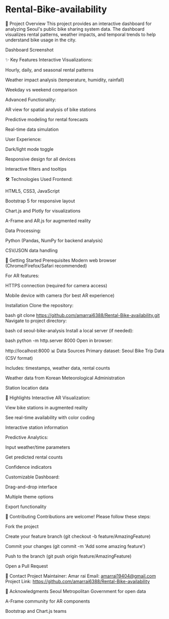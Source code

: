 # Rental-Bike-availability
📌 Project Overview
This project provides an interactive dashboard for analyzing Seoul's public bike sharing system data. The dashboard visualizes rental patterns, weather impacts, and temporal trends to help understand bike usage in the city.

Dashboard Screenshot

✨ Key Features
Interactive Visualizations:

Hourly, daily, and seasonal rental patterns

Weather impact analysis (temperature, humidity, rainfall)

Weekday vs weekend comparison

Advanced Functionality:

AR view for spatial analysis of bike stations

Predictive modeling for rental forecasts

Real-time data simulation

User Experience:

Dark/light mode toggle

Responsive design for all devices

Interactive filters and tooltips

🛠️ Technologies Used
Frontend:

HTML5, CSS3, JavaScript

Bootstrap 5 for responsive layout

Chart.js and Plotly for visualizations

A-Frame and AR.js for augmented reality

Data Processing:

Python (Pandas, NumPy for backend analysis)

CSV/JSON data handling

🚀 Getting Started
Prerequisites
Modern web browser (Chrome/Firefox/Safari recommended)

For AR features:

HTTPS connection (required for camera access)

Mobile device with camera (for best AR experience)

Installation
Clone the repository:

bash
git clone https://github.com/amarrai6388/Rental-Bike-availability.git
Navigate to project directory:

bash
cd seoul-bike-analysis
Install a local server (if needed):

bash
python -m http.server 8000
Open in browser:

http://localhost:8000
📊 Data Sources
Primary dataset: Seoul Bike Trip Data (CSV format)

Includes: timestamps, weather data, rental counts

Weather data from Korean Meteorological Administration

Station location data

🌟 Highlights
Interactive AR Visualization:

View bike stations in augmented reality

See real-time availability with color coding

Interactive station information

Predictive Analytics:

Input weather/time parameters

Get predicted rental counts

Confidence indicators

Customizable Dashboard:

Drag-and-drop interface

Multiple theme options

Export functionality

🤝 Contributing
Contributions are welcome! Please follow these steps:

Fork the project

Create your feature branch (git checkout -b feature/AmazingFeature)

Commit your changes (git commit -m 'Add some amazing feature')

Push to the branch (git push origin feature/AmazingFeature)

Open a Pull Request

📧 Contact
Project Maintainer: Amar rai
Email: amarrai19404@gmail.com
Project Link: https://github.com/amarrai6388/Rental-Bike-availability

🙏 Acknowledgments
Seoul Metropolitan Government for open data

A-Frame community for AR components

Bootstrap and Chart.js teams
